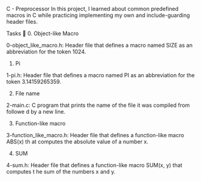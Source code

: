 C - Preprocessor
In this project, I learned about common predefined macros in C while practicing implementing my own and include-guarding header files.

Tasks 📃
0. Object-like Macro

0-object_like_macro.h: Header file that defines a macro named SIZE as an abbreviation for the token 1024.

1. Pi

1-pi.h: Header file that defines a macro named PI as an abbreviation for the token 3.14159265359.

2. File name

 2-main.c: C program that prints the name of the file it was compiled from followe d by a new line.

3. Function-like macro

 3-function_like_macro.h: Header file that defines a function-like macro ABS(x) th at computes the absolute value of a number x.

4. SUM

 4-sum.h: Header file that defines a function-like macro SUM(x, y) that computes t he sum of the numbers x and y.